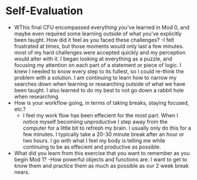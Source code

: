 # Self-Evaluation

- WThis final CFU encompassed everything you've learned in Mod 0, and maybe even required some learning outside of what you've explicitly been taught. How did it feel as you faced these challenges?
  -I felt frustrated at times, but those moments would only last a few minutes. most of my hard challenges were accepted quickly and my perception would alter with it. I began looking at everything as a puzzle, and focusing my attention on each part of a statement or piece of logic. I knew I needed to know every step to its fullest, so I could re-think the problem with a solution. I am continuing to learn how to narrow my searches down when learning or researching outside of what we have been taught. I also learned to do my best to not go down a rabbit hole when researching.
- How is your workflow going, in terms of taking breaks, staying focused, etc.? 
  - I feel my work flow has been effecient for the most part. When I notice myself becomiing unproductive I step away from the computer for a little bit to refresh my brain. I usually only do this for a few minutes. I typically take a 20-30 minute break after an hour or two hours. I go with what I feel my body is telling me while continuing to be as effecient and productive as possible. 
- What did you learn from this exercise that you want to remember as you begin Mod 1?
  -How powerful objects and functions are. I want to get to know them and practice them as much as possible as our 2 week break nears. 